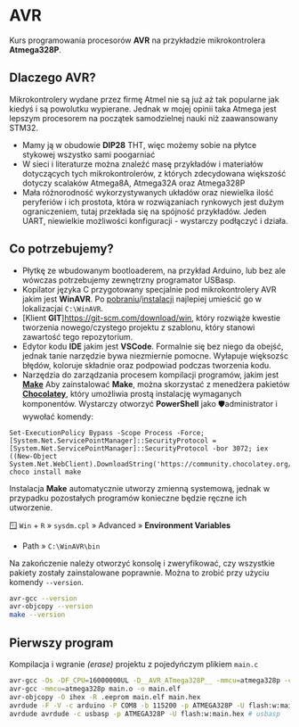 # AVR

Kurs programowania procesorów **AVR** na przykładzie mikrokontrolera **Atmega328P**.

## Dlaczego AVR?

Mikrokontrolery wydane przez firmę Atmel nie są już aż tak popularne jak kiedyś i są powolutku wypierane. Jednak w mojej opinii taka Atmega jest lepszym procesorem na początek samodzielnej nauki niż zaawansowany STM32.

- Mamy ją w obudowie **DIP28** THT, więc możemy sobie na płytce stykowej wszystko sami poogarniać
- W sieci i literaturze można znaleźć masę przykładów i materiałów dotyczących tych mikrokontrolerów, z których zdecydowana większość dotyczy scalaków Atmega8A, Atmega32A oraz Atmega328P
- Mała różnorodność wykorzystywanych układów oraz niewielka ilość peryferiów i ich prostota, która w rozwiązaniach rynkowych jest dużym ograniczeniem, tutaj przekłada się na spójność przykładów. Jeden UART, niewielkie możliwości konfiguracji - wystarczy podłączyć i działa.

## Co potrzebujemy?

- Płytkę ze wbudowanym bootloaderem, na przykład Arduino, lub bez ale wówczas potrzebujemy zewnętrzny programator USBasp.
- Kopilator języka C przygotowany specjalnie pod mikrokontrolery AVR jakim jest **WinAVR**. Po [pobraniu](https://sqrt.pl/WinAVR.zip)/[instalacji](https://winavr.sourceforge.net/download.html) najlepiej umieścić go w lokalizacjai `C:\WinAVR`.
- [Klient **GIT**]https://git-scm.com/download/win, który rozwiąże kwestie tworzenia nowego/czystego projektu z szablonu, który stanowi zawartość tego repozytorium.
- Edytor kodu **IDE** jakim jest **VSCode**. Formalnie się bez niego da obejść, jednak tanie narzędzie bywa niezmiernie pomocne. Wyłapuje więksozśc błędów, koloruje składnie oraz podpowiad podczas tworzenia kodu.
- Narzędzia do zarządzania procesem kompilacji programów, jakim jest [**Make**](https://www.gnu.org/software/make/) Aby zainstalować **Make**, można skorzystać z menedżera pakietów [**Chocolatey**](https://chocolatey.org/), który umożliwia prostą instalację wymaganych komponentów. Wystarczy otworzyć **PowerShell** jako 🛡️administrator i wywołać komendy:

```
Set-ExecutionPolicy Bypass -Scope Process -Force; [System.Net.ServicePointManager]::SecurityProtocol = [System.Net.ServicePointManager]::SecurityProtocol -bor 3072; iex ((New-Object System.Net.WebClient).DownloadString('https://community.chocolatey.org/install.ps1'))
choco install make
```

Instalacja **Make** automatycznie utworzy zmienną systemową, jednak w przypadku pozostałych programów konieczne będzie ręczne ich utworzenie.

🪟 `Win` + `R` » `sysdm.cpl` » Advanced » **Environment Variables**

- Path » `C:\WinAVR\bin`

Na zakończenie należy otworzyć konsolę i zweryfikować, czy wszystkie pakiety zostały zainstalowane poprawnie. Można to zrobić przy użyciu komendy `--version`.

```bash
avr-gcc --version
avr-objcopy --version
make --version
```

## Pierwszy program

Kompilacja i wgranie _(erase)_ projektu z pojedyńczym plikiem `main.c`

```bash
avr-gcc -Os -DF_CPU=16000000UL -D__AVR_ATmega328P__ -mmcu=atmega328p -c -o main.o main.c
avr-gcc -mmcu=atmega328p main.o -o main.elf
avr-objcopy -O ihex -R .eeprom main.elf main.hex
avrdude -F -V -c arduino -P COM8 -b 115200 -p ATMEGA328P -U flash:w:main.hex # arduino
avrdude avrdude -c usbasp -p ATMEGA328P -U flash:w:main.hex # usbasp
```




